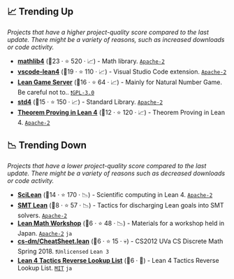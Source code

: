 ## 📈 Trending Up

_Projects that have a higher project-quality score compared to the last update. There might be a variety of reasons, such as increased downloads or code activity._

- <b><a href="https://github.com/leanprover-community/mathlib4">mathlib4</a></b> (🥈23 · ⭐ 520 · 📈) - Math library. <code><a href="http://bit.ly/3nYMfla">Apache-2</a></code>
- <b><a href="https://github.com/leanprover/vscode-lean4">vscode-lean4</a></b> (🥇19 · ⭐ 110 · 📈) - Visual Studio Code extension. <code><a href="http://bit.ly/3nYMfla">Apache-2</a></code>
- <b><a href="https://adam.math.hhu.de/">Lean Game Server</a></b> (🥇16 · ⭐ 64 · 📈) - Mainly for Natural Number Game. Be careful not to.. <code><a href="http://bit.ly/2M0xdwT">❗️GPL-3.0</a></code>
- <b><a href="https://github.com/leanprover/std4">std4</a></b> (🥉15 · ⭐ 150 · 📈) - Standard Library. <code><a href="http://bit.ly/3nYMfla">Apache-2</a></code>
- <b><a href="https://lean-lang.org/theorem_proving_in_lean4/">Theorem Proving in Lean 4</a></b> (🥈12 · ⭐ 120 · 📈) - Theorem Proving in Lean 4. <code><a href="http://bit.ly/3nYMfla">Apache-2</a></code>

## 📉 Trending Down

_Projects that have a lower project-quality score compared to the last update. There might be a variety of reasons such as decreased downloads or code activity._

- <b><a href="https://github.com/lecopivo/SciLean">SciLean</a></b> (🥇14 · ⭐ 170 · 📉) - Scientific computing in Lean 4. <code><a href="http://bit.ly/3nYMfla">Apache-2</a></code>
- <b><a href="https://github.com/ufmg-smite/lean-smt">SMT Lean</a></b> (🥉8 · ⭐ 57 · 📉) - Tactics for discharging Lean goals into SMT solvers. <code><a href="http://bit.ly/3nYMfla">Apache-2</a></code>
- <b><a href="https://github.com/yuma-mizuno/lean-math-workshop">Lean Math Workshop</a></b> (🥉6 · ⭐ 48 · 📉) - Materials for a workshop held in Japan. <code><a href="http://bit.ly/3nYMfla">Apache-2</a></code> <code>ja</code>
- <b><a href="https://github.com/kevinsullivan/cs-dm/blob/master/CheatSheet.lean">cs-dm/CheatSheet.lean</a></b> (🥈6 · ⭐ 15 · 💀) - CS2012 UVa CS Discrete Math Spring 2018. <code>❗Unlicensed</code> <code>Lean 3</code>
- <b><a href="https://lean-ja.github.io/tactic-cheetsheet/">Lean 4 Tactics Reverse Lookup List</a></b> (🥈6 · 🐣) - Lean 4 Tactics Reverse Lookup List. <code><a href="http://bit.ly/34MBwT8">MIT</a></code> <code>ja</code>

